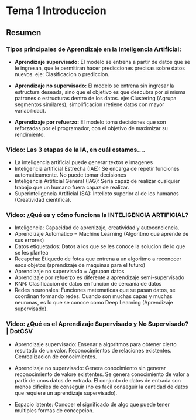 # Tema 1 Introduccion
## Resumen 
### Tipos principales de Aprendizaje en la Inteligencia Artificial:
- **Aprendizaje supervisado:** El modelo se entrena a partir de datos que se le ingresan, que le permitiran hacer predicciones precisas sobre datos nuevos. eje: Clasificacion o prediccion.

- **Aprendizaje no supervisado:** El modelo se entrena sin ingresar la estructura deseada, sino que el objetivo es que descubra por si misma patrones o estructuras dentro de los datos. eje: Clustering (Agrupa segmentos similares), simplificacion (retiene datos con mayor variabilidad).

- **Aprendizaje por refuerzo:** El modelo toma decisiones que son reforzadas por el programador, con el objetivo de maximizar su rendimiento.

### Video: Las 3 etapas de la IA, en cuál estamos....

- La inteligencia artificial puede generar textos e imagenes
- Inteligencia artificial Estrecha (IAE): Se encarga de repetir funciones automaticamente. No puede tomar decisiones
- Inteligencia Artificial General (IAG): Seria capaz de realizar cualquier trabajo que un humano fuera capaz de realizar.
- Superinteligencia Artificial (SA): Intelicto superior al de los humanos (Creatividad cientifica).

### Video: ¿Qué es y cómo funciona la INTELIGENCIA ARTIFICIAL?

- Inteligencia: Capacidad de aprenizaje, creatividad y autoconciencia.
- Aprendizaje Automatico = Machine Learning (Algoritmo que aprende de sus errores)
- Datos etiquetados: Datos a los que se les conoce la solucion de lo que se les plantea
- Recapcha: Etiquedo de fotos que entrena a un algoritmo a reconocer esos objetos (aprendizaje de maquinas para el futuro)
- Aprendizaje no supervisado = Agrupan datos
- Aprendizaje por refuerzo es diferente a aprendizaje semi-supervisado
- KNN: Clasificacion de datos en funcion de cercania de datos
- Redes neuronales: Funciones matematicas que se pasan datos, se coordinan formando redes. Cuando son muchas capas y muchas neuronas, es lo que se conoce como Deep Learning (Aprendizaje supervisado).

### Video: ¿Qué es el Aprendizaje Supervisado y No Supervisado? | DotCSV

- Aprendizaje supervisado: Ensenar a algoritmos para obtener cierto resultado de un valor. Reconocimientos de relaciones existentes. Genrealizacion de conocimientos.

- Aprendizaje no supervisado: Genera conocimiento sin generar reconocimiento de valore existentes. Se genera conocimiento de valor a partir de unos datos de entrada. El conjunto de datos de entrada son menos dificiles de conseguir (no es facil conseguir la cantidad de datos que requiere un aprendizaje supervisado).

- Espacio latente: Conocer el significado de algo que puede tener multiples formas de concepcion.
